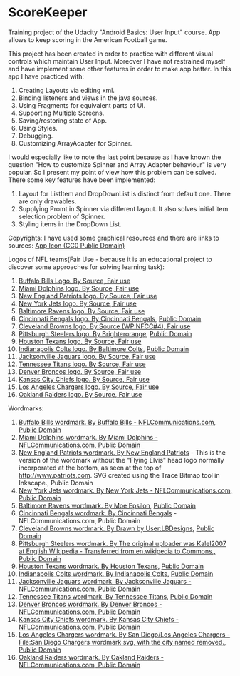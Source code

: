 # ScoreKeeper
Training project of the Udacity "Android Basics: User Input" course. App allows to keep scoring in the American Football game.

This project has been created in order to practice with different visual controls which maintain User Input.
Moreover I have not restrained myself and have implement some other features in order to make app better.
In this app I have practiced with:
  1. Creating Layouts via editing xml.
  2. Binding listeners and views in the java sources.
  3. Using Fragments for equivalent parts of UI.
  4. Supporting Multiple Screens.
  5. Saving/restoring state of App.
  6. Using Styles.
  7. Debugging.
  8. Customizing ArrayAdapter for Spinner.
  
I would especially like to note the last point besause as I have known the question "How to customize Spinner and Array Adapter behaviour" is very popular. So I present my point of view how this problem can be solved. There some key features have been implemented:
  1. Layout for ListItem and DropDownList is distinct from default one. There are only drawables.
  2. Supplying Promt in Spinner via different layout. It also solves initial item selection problem of Spinner.
  3. Styling items in the DropDown List.
  
Copyrights:
I have used some graphical resources and there are links to sources:
[App Icon (CC0 Public Domain)](https://pixabay.com/ru/%D1%84%D1%83%D1%82%D0%B1%D0%BE%D0%BB-%D1%88%D0%B0%D1%80-%D1%8F%D0%B9%D1%86%D0%BE-%D0%B0%D0%BC%D0%B5%D1%80%D0%B8%D0%BA%D0%B0%D0%BD%D1%81%D0%BA%D0%B8%D0%B9-%D1%84%D1%83%D1%82%D0%B1%D0%BE%D0%BB-297151/)

Logos of NFL teams(Fair Use - because it is an educational project to discover some approaches for solving learning task):
  1. [Buffalo Bills Logo. By Source, Fair use](https://en.wikipedia.org/w/index.php?curid=18272265)
  2. [Miami Dolphins logo. By Source, Fair use](https://en.wikipedia.org/w/index.php?curid=40154833)
  3. [New England Patriots logo. By Source, Fair use](https://en.wikipedia.org/w/index.php?curid=18256701)
  4. [New York Jets logo. By Source, Fair use](https://en.wikipedia.org/w/index.php?curid=18321623)
  5. [Baltimore Ravens logo. By Source, Fair use](https://en.wikipedia.org/w/index.php?curid=18269151)
  6. [Cincinnati Bengals logo. By Cincinnati Bengals](http://www.sportslogos.net/logo.php?id=403), [Public Domain](https://commons.wikimedia.org/w/index.php?curid=21291400)
  7. [Cleveland Browns logo. By Source (WP:NFCC#4), Fair use](https://en.wikipedia.org/w/index.php?curid=50803428)
  8. [Pittsburgh Steelers logo. By Brighterorange](http://www.steelers.com), [Public Domain](https://commons.wikimedia.org/w/index.php?curid=21186064)
  9. [Houston Texans logo. By Source, Fair use](https://en.wikipedia.org/w/index.php?curid=18319979)
  10. [Indianapolis Colts logo. By Baltimore Colts](http://www.sportslogos.net/logo.php?id=593), [Public Domain](https://commons.wikimedia.org/w/index.php?curid=21367556)
  11. [Jacksonville Jaguars logo. By Source, Fair use](https://en.wikipedia.org/w/index.php?curid=51867879)
  12. [Tennessee Titans logo. By Source, Fair use](https://en.wikipedia.org/w/index.php?curid=18257036)
  13. [Denver Broncos logo. By Source, Fair use](https://en.wikipedia.org/w/index.php?curid=18258229)
  14. [Kansas City Chiefs logo. By Source, Fair use](https://en.wikipedia.org/w/index.php?curid=18320276)
  15. [Los Angeles Chargers logo. By Source, Fair use](https://en.wikipedia.org/w/index.php?curid=18272780)
  16. [Oakland Raiders logo. By Source, Fair use](https://en.wikipedia.org/w/index.php?curid=22374939)

Wordmarks:
  1. [Buffalo Bills wordmark. By Buffalo Bills - NFLCommunications.com, Public Domain](https://commons.wikimedia.org/w/index.php?curid=52096444)
  2. [Miami Dolphins wordmark. By Miami Dolphins - NFLCommunications.com, Public Domain](https://commons.wikimedia.org/w/index.php?curid=52095937)
  3. [New England Patriots wordmark. By New England Patriots](https://commons.wikimedia.org/w/index.php?curid=42792314) - This is the version of the wordmark without the "Flying Elvis" head logo normally incorporated at the bottom, as seen at the top of http://www.patriots.com. SVG created using the Trace Bitmap tool in Inkscape., Public Domain
  4. [New York Jets wordmark. By New York Jets - NFLCommunications.com, Public Domain](https://commons.wikimedia.org/w/index.php?curid=52095616)
  5. [Baltimore Ravens wordmark. By Moe Epsilon](http://www.sportslogos.net/logo.php?id=323), [Public Domain](https://commons.wikimedia.org/w/index.php?curid=21062583)
  6. [Cincinnati Bengals wordmark. By Cincinnati Bengals](https://commons.wikimedia.org/w/index.php?curid=52188471) - NFLCommunications.com, Public Domain
  7. [Cleveland Browns wordmark. By Drawn by User:LBDesigns](http://prod.static.browns.clubs.nfl.com/assets/img/2014/BrownsLogo.png), [Public Domain](https://commons.wikimedia.org/w/index.php?curid=50156125)
  8. [Pittsburgh Steelers wordmark. By The original uploader was Kalel2007 at English Wikipedia - Transferred from en.wikipedia to Commons., Public Domain](https://commons.wikimedia.org/w/index.php?curid=42559793)
  9. [Houston Texans wordmark. By Houston Texans](http://www.sportslogos.net/logo.php?id=574), [Public Domain](https://commons.wikimedia.org/w/index.php?curid=21366387)
  10. [Indianapolis Colts wordmark. By Indianapolis Colts](http://www.sportslogos.net/logo.php?id=594), [Public Domain](https://commons.wikimedia.org/w/index.php?curid=21367554)
  11. [Jacksonville Jaguars wordmark. By Jacksonville Jaguars - NFLCommunications.com, Public Domain](https://commons.wikimedia.org/w/index.php?curid=52064487)
  12. [Tennessee Titans wordmark. By Tennessee Titans](http://www.sportslogos.net/logos/view/16026531999/Tennessee_Titans/1999/Alternate_Logo), [Public Domain](https://commons.wikimedia.org/w/index.php?curid=42612199)
  13. [Denver Broncos wordmark. By Denver Broncos - NFLCommunications.com, Public Domain](https://commons.wikimedia.org/w/index.php?curid=52082578)
  14. [Kansas City Chiefs wordmark. By Kansas City Chiefs - NFLCommunications.com, Public Domain](https://commons.wikimedia.org/w/index.php?curid=52043550)
  15. [Los Angeles Chargers wordmark. By San Diego/Los Angeles Chargers - File:San Diego Chargers wordmark.svg, with the city named removed., Public Domain](https://commons.wikimedia.org/w/index.php?curid=54992867)
  16. [Oakland Raiders wordmark. By Oakland Raiders - NFLCommunications.com, Public Domain](https://commons.wikimedia.org/w/index.php?curid=52082687)
